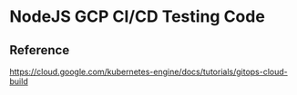 # NodeJS GCP CI/CD Testing Code
## Reference
https://cloud.google.com/kubernetes-engine/docs/tutorials/gitops-cloud-build
